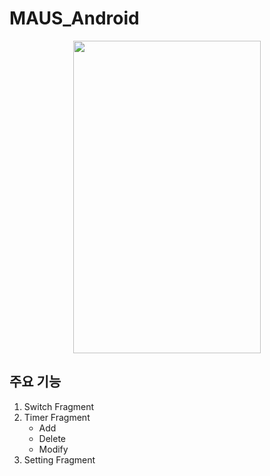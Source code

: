 # MAUS_Android
<p align="center"><img src="https://user-images.githubusercontent.com/75845861/135653462-35818187-0d9f-4f3e-a47d-cf88572ece6e.gif" height = 500 width=300></p>


## 주요 기능  
1. Switch Fragment  
2. Timer Fragment  
    - Add
    - Delete
    - Modify
3. Setting Fragment  
